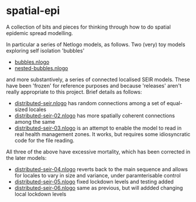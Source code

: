 # spatial-epi
A collection of bits and pieces for thinking through how to do spatial epidemic spread modelling.

In particular a series of Netlogo models, as follows. Two (very) toy models exploring self isolation 'bubbles'
+ [bubbles.nlogo](bubbles.nlogo)
+ [nested-bubbles.nlogo](nested-bubbles.nlogo)

and more substantively, a series of connected localised SEIR models. These have been 'frozen' for reference purposes and because 'releases' aren't really appropriate to this project. Brief details as follows:
+ [distributed-seir.nlogo](distributed-seir.nlogo) has random connections among a set of equal-sized locales
+ [distributed-seir-02.nlogo](distributed-seir-02.nlogo) has more spatially coherent connections among the same
+ [distributed-seir-03.nlogo](distributed-seir-03.nlogo) is an attempt to enable the model to read in real health management zones. It works, but requires some idiosyncratic code for the file reading.

All three of the above have excessive mortality, which has been corrected in the later models:
+ [distributed-seir-04.nlogo](distributed-seir-04.nlogo) reverts back to the main sequence and allows for locales to vary in size and variance, under paramterisable control
+ [distributed-seir-05.nlogo](distributed-seir-05.nlogo) fixed lockdown levels and testing added
+ [distributed-seir-06.nlogo](distributed-seir-06.nlogo) same as previous, but will addded changing local lockdown levels
